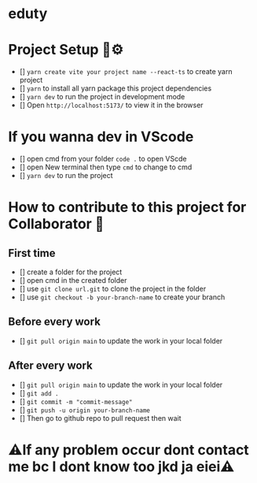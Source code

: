 # eduty

# Project Setup 🧰⚙️

- [] `yarn create vite your project name --react-ts` to create yarn project
- [] `yarn` to install all yarn package this project dependencies
- [] `yarn dev` to run the project in development mode
- [] Open `http://localhost:5173/` to view it in the browser

# If you wanna dev in VScode
- [] open cmd from your folder `code .` to open VScde
- [] open New terminal then type `cmd` to change to cmd
- [] `yarn dev` to run the project

# How to contribute to this project for Collaborator 👥

## First time

- [] create a folder for the project
- [] open cmd in the created folder
- [] use `git clone url.git` to clone the project in the folder
- [] use `git checkout -b your-branch-name` to create your branch

## Before every work

- [] `git pull origin main` to update the work in your local folder

## After every work

- [] `git pull origin main` to update the work in your local folder
- [] `git add .`
- [] `git commit -m "commit-message"`
- [] `git push -u origin your-branch-name`
- [] Then go to github repo to pull request then wait

# ⚠️If any problem occur dont contact me bc I dont know too jkd ja eiei⚠️
